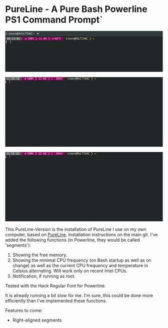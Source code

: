PureLine - A Pure Bash Powerline PS1 Command Prompt`
===================================================

![](assets/three.gif)

![](assets/two.gif)

![](assets/one.gif)

This PureLine-Version is the installation of PureLine I use on my own computer, based on [PureLine](https://github.com/chris-marsh/pureline). Installation instructions on the main git. I've added the following functions (in Powerline, they would be called 'segments'):

1. Showing the free memory.
2. Showing the minimal CPU frequency (on Bash startup as well as on change) as well as the current CPU frequency and temperature in Celsius alternating. Will work only on recent Intel CPUs. 
3. Notification, if running as root.

Tested with the Hack Regular Font for Powerline.



It is already running a bit slow for me. I'm sure, this could be done more efficiently than I've implemented these functions.



Features to come: 

- Right-aligned segments
